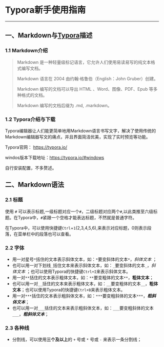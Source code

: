 # Typora新手使用指南

---

## 一、Markdown与[Typora](https://typora.io/)描述

### 1.1 Markdown介绍

> Markdown 是一种轻量级标记语言，它允许人们使用易读易写的纯文本格式编写文档。
>
> Markdown 语言在 2004 由约翰·格鲁伯（English：John Gruber）创建。
>
> Markdown 编写的文档可以导出 HTML 、Word、图像、PDF、Epub 等多种格式的文档。
>
> Markdown 编写的文档后缀为 .md, .markdown。

### 1.2 Typora介绍与下载

Typora编辑器让人们能更简单地用Markdown语言书写文字，解决了使用传统的Markdown编辑器写文的痛点，并且界面简洁优美，实现了实时预览等功能。

Typora官网： https://typora.io/

windos版本下载地址：https://typora.io/#windows

自行安装配置，不多赘述。

## 二、Markdown语法

### 2.1 标题

使用 `#` 可以表示标题,一级标题对应一个`#`，二级标题对应两个`#`,以此类推至六级标题。在Typora中，`#`紧跟一个空格才能表达标题，不然就是普通字符。

在Typora中，可以使用快捷键`Ctrl`+`1`(2,3,4,5,6),来表示对应标题，0则表示段落，在菜单栏中的段落也可以查看。

### 2.2 字体

* 用一对星号`*`括住的文本表示斜体文本，如：`*`要变斜体的文本`*`，*斜体文本* ；
* 也可以用一对下划线`_`括住文本来表示斜体文本，如：`_`要变斜体的文本`_`，*斜体文本* ；也可以使用Typora的快捷键`Ctrl+I`来表示斜体文本。
* 用一对`**`括住的文本表示粗体文本，如：`**`要变粗体的文本`**`，**粗体文本**；
* 也可以用一对`__`括住的文本来表示粗体文本，如：`__`要变粗体的文本`__`，**粗体文本**；也可以使用Typora的快捷键`Ctrl+B`来表示粗体文本。
* 用一对`***`括住的文本表示粗斜体文本，如：`***`要变粗斜体的文本`***`，***粗斜体文本***；
* 也可以用一对`___`括住的文本来表示粗斜体文本，如：`___`要变粗斜体的文本`___`，***粗斜体文本***；  

### 2.3 各种线

* 分割线，可以使用**三个及以上**的 `+` 号或 `*` 号或 `-` 来表示一条分割线；

